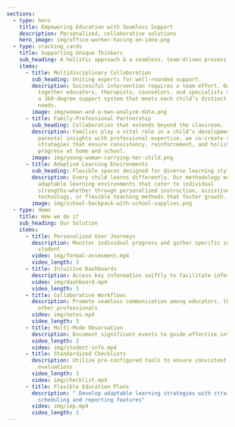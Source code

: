 ```yaml
---
sections:
  - type: hero
    title: Empowering Education with Seamless Support
    description: Personalized, collaborative solutions
    hero_image: img/office-worker-having-an-idea.png
  - type: stacking_cards
    title: Supporting Unique Thinkers
    sub_heading: A holistic approach & a seamless, team-driven process.
    items:
      - title: Multidisciplinary Collaboration
        sub_heading: Uniting experts for well-rounded support.
        description: Successful intervention requires a team effort. Our approach brings
          together educators, therapists, counselors, and specialists to create
          a 360-degree support system that meets each child’s distinct learning
          needs.
        image: img/woman-and-a-man-analyze-data.png
      - title: Family-Professional Partnership
        sub_heading: Collaboration that extends beyond the classroom.
        description: Families play a vital role in a child’s development. By integrating
          parental insights with professional expertise, we co-create support
          strategies that ensure consistency, reinforcement, and holistic
          progress at home and school.
        image: img/young-woman-carrying-her-child.png
      - title: Adaptive Learning Environments
        sub_heading: Flexible spaces designed for diverse learning styles.
        description: Every child learns differently. Our methodology emphasizes creating
          adaptable learning environments that cater to individual
          strengths—whether through personalized instruction, assistive
          technology, or flexible teaching methods that foster growth.
        image: img/school-backpack-with-school-supplies.png
  - type: demo
    title: How we do it
    sub_heading: Our Solution
    items:
      - title: Personalized User Journeys
        description: Monitor individual progress and gather specific insights for each
          student
        video: img/formal-assesment.mp4
        video_length: 3
      - title: Intuitive Dashboards
        description: Access key information swiftly to facilitate informed decisions
        video: img/dashboard.mp4
        video_length: 3
      - title: Collaborative Workflows
        description: Promote seamless communication among educators, therapists, and
          other professionals
        video: img/notes.mp4
        video_length: 3
      - title: Multi-Mode Observation
        description: Document significant events to guide effective intervention strategies
        video_length: 3
        video: img/student-info.mp4
      - title: Standardized Checklists
        description: Utilize pre-configured tools to ensure consistent and objective
          evaluations
        video_length: 3
        video: img/checklist.mp4
      - title: Flexible Education Plans
        description: " Develop adaptable learning strategies with straightforward
          scheduling and reporting features"
        video: img/iep.mp4
        video_length: 3
---
```

